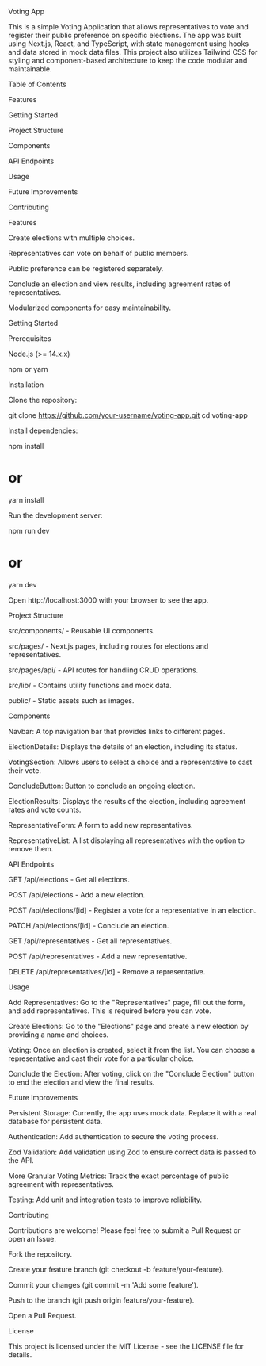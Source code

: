 Voting App

This is a simple Voting Application that allows representatives to vote and register their public preference on specific elections. The app was built using Next.js, React, and TypeScript, with state management using hooks and data stored in mock data files. This project also utilizes Tailwind CSS for styling and component-based architecture to keep the code modular and maintainable.

Table of Contents

Features

Getting Started

Project Structure

Components

API Endpoints

Usage

Future Improvements

Contributing

Features

Create elections with multiple choices.

Representatives can vote on behalf of public members.

Public preference can be registered separately.

Conclude an election and view results, including agreement rates of representatives.

Modularized components for easy maintainability.

Getting Started

Prerequisites

Node.js (>= 14.x.x)

npm or yarn

Installation

Clone the repository:

git clone https://github.com/your-username/voting-app.git
cd voting-app

Install dependencies:

npm install
# or
yarn install

Run the development server:

npm run dev
# or
yarn dev

Open http://localhost:3000 with your browser to see the app.

Project Structure

src/components/ - Reusable UI components.

src/pages/ - Next.js pages, including routes for elections and representatives.

src/pages/api/ - API routes for handling CRUD operations.

src/lib/ - Contains utility functions and mock data.

public/ - Static assets such as images.

Components

Navbar: A top navigation bar that provides links to different pages.

ElectionDetails: Displays the details of an election, including its status.

VotingSection: Allows users to select a choice and a representative to cast their vote.

ConcludeButton: Button to conclude an ongoing election.

ElectionResults: Displays the results of the election, including agreement rates and vote counts.

RepresentativeForm: A form to add new representatives.

RepresentativeList: A list displaying all representatives with the option to remove them.

API Endpoints

GET /api/elections - Get all elections.

POST /api/elections - Add a new election.

POST /api/elections/[id] - Register a vote for a representative in an election.

PATCH /api/elections/[id] - Conclude an election.

GET /api/representatives - Get all representatives.

POST /api/representatives - Add a new representative.

DELETE /api/representatives/[id] - Remove a representative.

Usage

Add Representatives: Go to the "Representatives" page, fill out the form, and add representatives. This is required before you can vote.

Create Elections: Go to the "Elections" page and create a new election by providing a name and choices.

Voting: Once an election is created, select it from the list. You can choose a representative and cast their vote for a particular choice.

Conclude the Election: After voting, click on the "Conclude Election" button to end the election and view the final results.

Future Improvements

Persistent Storage: Currently, the app uses mock data. Replace it with a real database for persistent data.

Authentication: Add authentication to secure the voting process.

Zod Validation: Add validation using Zod to ensure correct data is passed to the API.

More Granular Voting Metrics: Track the exact percentage of public agreement with representatives.

Testing: Add unit and integration tests to improve reliability.

Contributing

Contributions are welcome! Please feel free to submit a Pull Request or open an Issue.

Fork the repository.

Create your feature branch (git checkout -b feature/your-feature).

Commit your changes (git commit -m 'Add some feature').

Push to the branch (git push origin feature/your-feature).

Open a Pull Request.

License

This project is licensed under the MIT License - see the LICENSE file for details.